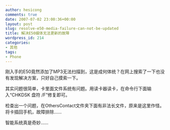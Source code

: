 ```yaml
---
author: hesicong
comments: true
date: 2007-07-02 23:00:36+00:00
layout: post
slug: resolve-e50-media-failure-can-not-be-updated
title: 解决E50媒体无法更新的故障
wordpress_id: 214
categories:
- 其他
tags:
- Phone
---
```


刚入手的E50竟然添加了MP3无法扫描到，这是成何体统？在网上搜索了一下也没有发现解决方案，只好自己摸索一下。

其实问题很简单，卡里面文件系统有问题。用读卡器读卡，在命令行下面输入“CHKDSK 盘符 /F”修复即可。

检查出一个问题，在OthersContact文件夹下面有非法长文件，原来是这里作怪。将卡插回手机，故障排除……

智能系统真是奇妙……
